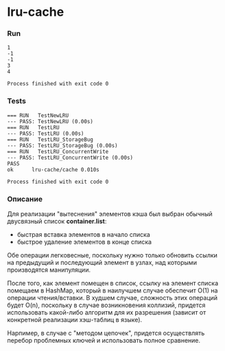 # lru-cache

### Run
```
1
-1
-1
3
4

Process finished with exit code 0
```

### Tests
```
=== RUN   TestNewLRU
--- PASS: TestNewLRU (0.00s)
=== RUN   TestLRU
--- PASS: TestLRU (0.00s)
=== RUN   TestLRU_StorageBug
--- PASS: TestLRU_StorageBug (0.00s)
=== RUN   TestLRU_ConcurrentWrite
--- PASS: TestLRU_ConcurrentWrite (0.00s)
PASS
ok      lru-cache/cache 0.010s

Process finished with exit code 0
```

### Описание
Для реализации "вытеснения" элементов кэша был выбран обычный двусвязный список **container.list**:
* быстрая вставка элементов в начало списка
* быстрое удаление элементов в конце списка

Обе операции легковесные, поскольку нужно только обновить ссылки на предыдущий и последующий элемент в узлах, над которыми производятся манипуляции.

После того, как элемент помещен в список, ссылку на элемент списка помещаем в HashMap, который в наилучшем случае обеспечит O(1) на операции чтения/вставки.
В худшем случае, сложность этих операций будет O(n), поскольку в случае возникновения коллизий, придется использовать какой-либо алгоритм для их разрешения (зависит от конкретной реализации хэш-таблиц в языке).

Нарпимер, в случае с "методом цепочек", придется осуществлять перебор проблемных ключей и использовать полное сравнение.